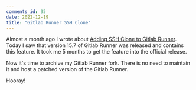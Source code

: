 ```yaml
---
comments_id: 95
date: 2022-12-19
title: "Gitlab Runner SSH Clone"
---
```

Almost a month ago I wrote about [Adding SSH Clone to Gitlab Runner](https://blog.matthiaskay.de/2022/11/18/gitlab-runner-with-ssh-clone/).
Today I saw that version 15.7 of Gitlab Runner was released and contains this feature. It took me 5 months to get
the feature into the official release.

Now it's time to archive my Gitlab Runner fork. There is no need to maintain it and host a patched version of the
Gitlab Runner.

<!-- markdownlint-disable MD033 -->
Hooray! <i class="fa-solid fa-rocket"></i>
